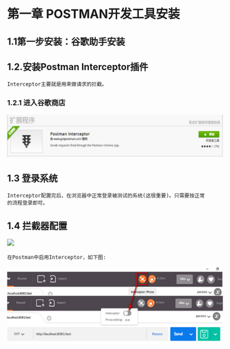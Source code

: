 # 第一章   POSTMAN开发工具安装
## 1.1第一步安装：谷歌助手安装

## 1.2.安装Postman Interceptor插件
    Interceptor主要就是用来做请求的拦截。
    
### 1.2.1  进入谷歌商店
![扩展程序](image/01-postMan/01-扩展程序.png)

## 1.3 登录系统
    Interceptor配置完后，在浏览器中正常登录被测试的系统(这很重要)。只需要按正常  
    的流程登录即可。
    
## 1.4 拦截器配置


<img src="D:\JavaGuide\noteOnline\Java\01-安装\image\01-postMan\01-扩展程序.png" width="50%">
   
    在Postman中启用Interceptor，如下图:  
![拦截器](image/01-postMan/02-Interceptor.png)
    

    